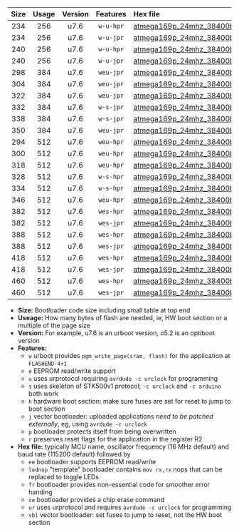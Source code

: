 |Size|Usage|Version|Features|Hex file|
|:-:|:-:|:-:|:-:|:--|
|234|256|u7.6|`w-u-hpr`|[atmega169p_24mhz_38400bps_ur.hex](https://raw.githubusercontent.com/stefanrueger/urboot/main/bootloaders/atmega169p/fcpu_24mhz/38400_bps/atmega169p_24mhz_38400bps_ur.hex)|
|234|256|u7.6|`w-u-jpr`|[atmega169p_24mhz_38400bps_ur_vbl.hex](https://raw.githubusercontent.com/stefanrueger/urboot/main/bootloaders/atmega169p/fcpu_24mhz/38400_bps/atmega169p_24mhz_38400bps_ur_vbl.hex)|
|240|256|u7.6|`w-u-hpr`|[atmega169p_24mhz_38400bps_lednop_ur.hex](https://raw.githubusercontent.com/stefanrueger/urboot/main/bootloaders/atmega169p/fcpu_24mhz/38400_bps/atmega169p_24mhz_38400bps_lednop_ur.hex)|
|240|256|u7.6|`w-u-jpr`|[atmega169p_24mhz_38400bps_lednop_ur_vbl.hex](https://raw.githubusercontent.com/stefanrueger/urboot/main/bootloaders/atmega169p/fcpu_24mhz/38400_bps/atmega169p_24mhz_38400bps_lednop_ur_vbl.hex)|
|298|384|u7.6|`weu-jpr`|[atmega169p_24mhz_38400bps_ee_ur_vbl.hex](https://raw.githubusercontent.com/stefanrueger/urboot/main/bootloaders/atmega169p/fcpu_24mhz/38400_bps/atmega169p_24mhz_38400bps_ee_ur_vbl.hex)|
|304|384|u7.6|`weu-jpr`|[atmega169p_24mhz_38400bps_ee_lednop_ur_vbl.hex](https://raw.githubusercontent.com/stefanrueger/urboot/main/bootloaders/atmega169p/fcpu_24mhz/38400_bps/atmega169p_24mhz_38400bps_ee_lednop_ur_vbl.hex)|
|322|384|u7.6|`weu-jpr`|[atmega169p_24mhz_38400bps_ee_lednop_fr_ur_vbl.hex](https://raw.githubusercontent.com/stefanrueger/urboot/main/bootloaders/atmega169p/fcpu_24mhz/38400_bps/atmega169p_24mhz_38400bps_ee_lednop_fr_ur_vbl.hex)|
|332|384|u7.6|`w-s-jpr`|[atmega169p_24mhz_38400bps_vbl.hex](https://raw.githubusercontent.com/stefanrueger/urboot/main/bootloaders/atmega169p/fcpu_24mhz/38400_bps/atmega169p_24mhz_38400bps_vbl.hex)|
|338|384|u7.6|`w-s-jpr`|[atmega169p_24mhz_38400bps_lednop_vbl.hex](https://raw.githubusercontent.com/stefanrueger/urboot/main/bootloaders/atmega169p/fcpu_24mhz/38400_bps/atmega169p_24mhz_38400bps_lednop_vbl.hex)|
|350|384|u7.6|`weu-jpr`|[atmega169p_24mhz_38400bps_ee_lednop_fr_ce_ur_vbl.hex](https://raw.githubusercontent.com/stefanrueger/urboot/main/bootloaders/atmega169p/fcpu_24mhz/38400_bps/atmega169p_24mhz_38400bps_ee_lednop_fr_ce_ur_vbl.hex)|
|294|512|u7.6|`weu-hpr`|[atmega169p_24mhz_38400bps_ee_ur.hex](https://raw.githubusercontent.com/stefanrueger/urboot/main/bootloaders/atmega169p/fcpu_24mhz/38400_bps/atmega169p_24mhz_38400bps_ee_ur.hex)|
|300|512|u7.6|`weu-hpr`|[atmega169p_24mhz_38400bps_ee_lednop_ur.hex](https://raw.githubusercontent.com/stefanrueger/urboot/main/bootloaders/atmega169p/fcpu_24mhz/38400_bps/atmega169p_24mhz_38400bps_ee_lednop_ur.hex)|
|318|512|u7.6|`weu-hpr`|[atmega169p_24mhz_38400bps_ee_lednop_fr_ur.hex](https://raw.githubusercontent.com/stefanrueger/urboot/main/bootloaders/atmega169p/fcpu_24mhz/38400_bps/atmega169p_24mhz_38400bps_ee_lednop_fr_ur.hex)|
|328|512|u7.6|`w-s-hpr`|[atmega169p_24mhz_38400bps.hex](https://raw.githubusercontent.com/stefanrueger/urboot/main/bootloaders/atmega169p/fcpu_24mhz/38400_bps/atmega169p_24mhz_38400bps.hex)|
|334|512|u7.6|`w-s-hpr`|[atmega169p_24mhz_38400bps_lednop.hex](https://raw.githubusercontent.com/stefanrueger/urboot/main/bootloaders/atmega169p/fcpu_24mhz/38400_bps/atmega169p_24mhz_38400bps_lednop.hex)|
|346|512|u7.6|`weu-hpr`|[atmega169p_24mhz_38400bps_ee_lednop_fr_ce_ur.hex](https://raw.githubusercontent.com/stefanrueger/urboot/main/bootloaders/atmega169p/fcpu_24mhz/38400_bps/atmega169p_24mhz_38400bps_ee_lednop_fr_ce_ur.hex)|
|382|512|u7.6|`wes-hpr`|[atmega169p_24mhz_38400bps_ee.hex](https://raw.githubusercontent.com/stefanrueger/urboot/main/bootloaders/atmega169p/fcpu_24mhz/38400_bps/atmega169p_24mhz_38400bps_ee.hex)|
|382|512|u7.6|`wes-jpr`|[atmega169p_24mhz_38400bps_ee_vbl.hex](https://raw.githubusercontent.com/stefanrueger/urboot/main/bootloaders/atmega169p/fcpu_24mhz/38400_bps/atmega169p_24mhz_38400bps_ee_vbl.hex)|
|388|512|u7.6|`wes-hpr`|[atmega169p_24mhz_38400bps_ee_lednop.hex](https://raw.githubusercontent.com/stefanrueger/urboot/main/bootloaders/atmega169p/fcpu_24mhz/38400_bps/atmega169p_24mhz_38400bps_ee_lednop.hex)|
|388|512|u7.6|`wes-jpr`|[atmega169p_24mhz_38400bps_ee_lednop_vbl.hex](https://raw.githubusercontent.com/stefanrueger/urboot/main/bootloaders/atmega169p/fcpu_24mhz/38400_bps/atmega169p_24mhz_38400bps_ee_lednop_vbl.hex)|
|418|512|u7.6|`wes-hpr`|[atmega169p_24mhz_38400bps_ee_lednop_fr.hex](https://raw.githubusercontent.com/stefanrueger/urboot/main/bootloaders/atmega169p/fcpu_24mhz/38400_bps/atmega169p_24mhz_38400bps_ee_lednop_fr.hex)|
|418|512|u7.6|`wes-jpr`|[atmega169p_24mhz_38400bps_ee_lednop_fr_vbl.hex](https://raw.githubusercontent.com/stefanrueger/urboot/main/bootloaders/atmega169p/fcpu_24mhz/38400_bps/atmega169p_24mhz_38400bps_ee_lednop_fr_vbl.hex)|
|460|512|u7.6|`wes-hpr`|[atmega169p_24mhz_38400bps_ee_lednop_fr_ce.hex](https://raw.githubusercontent.com/stefanrueger/urboot/main/bootloaders/atmega169p/fcpu_24mhz/38400_bps/atmega169p_24mhz_38400bps_ee_lednop_fr_ce.hex)|
|460|512|u7.6|`wes-jpr`|[atmega169p_24mhz_38400bps_ee_lednop_fr_ce_vbl.hex](https://raw.githubusercontent.com/stefanrueger/urboot/main/bootloaders/atmega169p/fcpu_24mhz/38400_bps/atmega169p_24mhz_38400bps_ee_lednop_fr_ce_vbl.hex)|

- **Size:** Bootloader code size including small table at top end
- **Useage:** How many bytes of flash are needed, ie, HW boot section or a multiple of the page size
- **Version:** For example, u7.6 is an urboot version, o5.2 is an optiboot version
- **Features:**
  + `w` urboot provides `pgm_write_page(sram, flash)` for the application at `FLASHEND-4+1`
  + `e` EEPROM read/write support
  + `u` uses urprotocol requiring `avrdude -c urclock` for programming
  + `s` uses skeleton of STK500v1 protocol; `-c urclock` and `-c arduino` both work
  + `h` hardware boot section: make sure fuses are set for reset to jump to boot section
  + `j` vector bootloader: uploaded applications *need to be patched externally*, eg, using `avrdude -c urclock`
  + `p` bootloader protects itself from being overwritten
  + `r` preserves reset flags for the application in the register R2
- **Hex file:** typically MCU name, oscillator frequency (16 MHz default) and baud rate (115200 default) followed by
  + `ee` bootloader supports EEPROM read/write
  + `lednop` "template" bootloader contains `mov rx,rx` nops that can be replaced to toggle LEDs
  + `fr` bootloader provides non-essential code for smoother error handing
  + `ce` bootloader provides a chip erase command
  + `ur` uses urprotocol and requires `avrdude -c urclock` for programming
  + `vbl` vector bootloader: set fuses to jump to reset, not the HW boot section
